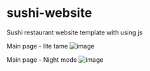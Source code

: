 # sushi-website
Sushi restaurant website template with using js

Main page - lite tame
![image](https://github.com/Mariyka-soul/sushi-website/assets/119078376/c19ec4cd-a6ee-4aa4-b81e-67b9a165e9cd)

Main page - Night mode
![image](https://github.com/Mariyka-soul/sushi-website/assets/119078376/f3769b2c-8b99-46aa-824a-ce0442811ed7)

